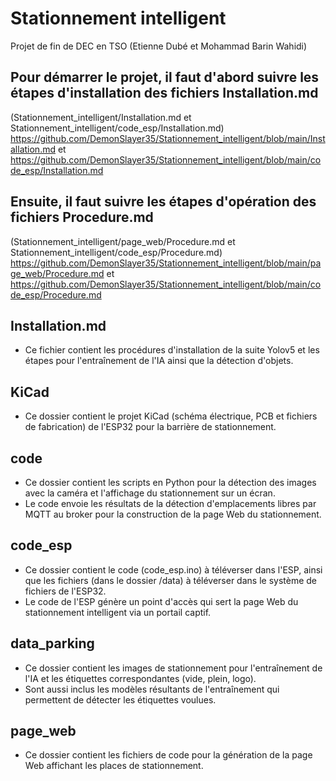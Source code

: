 # Stationnement intelligent
Projet de fin de DEC en TSO (Etienne Dubé et Mohammad Barin Wahidi)

## Pour démarrer le projet, il faut d'abord suivre les étapes d'installation des fichiers Installation.md 
(Stationnement_intelligent/Installation.md et Stationnement_intelligent/code_esp/Installation.md)
https://github.com/DemonSlayer35/Stationnement_intelligent/blob/main/Installation.md et
https://github.com/DemonSlayer35/Stationnement_intelligent/blob/main/code_esp/Installation.md

## Ensuite, il faut suivre les étapes d'opération des fichiers Procedure.md
(Stationnement_intelligent/page_web/Procedure.md et Stationnement_intelligent/code_esp/Procedure.md)
https://github.com/DemonSlayer35/Stationnement_intelligent/blob/main/page_web/Procedure.md et https://github.com/DemonSlayer35/Stationnement_intelligent/blob/main/code_esp/Procedure.md

## Installation.md 
* Ce fichier contient les procédures d'installation de la suite Yolov5 et les étapes pour l'entraînement de l'IA ainsi que la détection d'objets.

## KiCad
* Ce dossier contient le projet KiCad (schéma électrique, PCB et fichiers de fabrication) de l'ESP32 pour la barrière de stationnement.

## code 
* Ce dossier contient les scripts en Python pour la détection des images avec la caméra et l'affichage du stationnement sur un écran.
* Le code envoie les résultats de la détection d'emplacements libres par MQTT au broker pour la construction de la page Web du stationnement.

## code_esp
* Ce dossier contient le code (code_esp.ino) à téléverser dans l'ESP, ainsi que les fichiers (dans le dossier /data) à téléverser dans le système de fichiers de l'ESP32. 
* Le code de l'ESP génère un point d'accès qui sert la page Web du stationnement intelligent via un portail captif.

## data_parking 
* Ce dossier contient les images de stationnement pour l'entraînement de l'IA et les étiquettes correspondantes (vide, plein, logo).
* Sont aussi inclus les modèles résultants de l'entraînement qui permettent de détecter les étiquettes voulues.

## page_web
* Ce dossier contient les fichiers de code pour la génération de la page Web affichant les places de stationnement.
